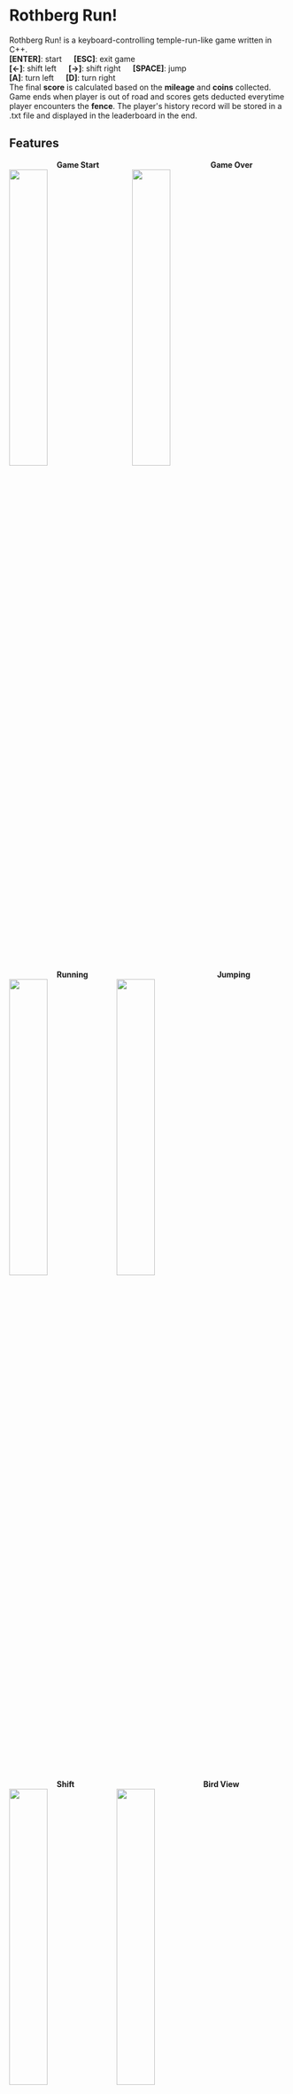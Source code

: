 # Rothberg Run!
Rothberg Run! is a keyboard-controlling temple-run-like game written in C++.   
**[ENTER]**: start &emsp; **[ESC]**: exit game  
**[&larr;]**: shift left &emsp; **[&rarr;]**: shift right &emsp; **[SPACE]**: jump  
**[A]**: turn left &emsp; **[D]**: turn right  
The final **score** is calculated based on the **mileage** and **coins** collected. Game ends when player is out of road and scores gets
deducted everytime player encounters the **fence**.  The player's history record will be stored in a .txt file and displayed in the leaderboard in the end.  
## Features
  &emsp; &emsp; &emsp; &emsp; &emsp;**Game Start** &emsp; &emsp; &emsp; &emsp; &emsp; &emsp; &emsp; &emsp; &emsp; &emsp; &emsp; **Game Over**  
<img src="https://github.com/rothberg-cmu/rothberg-run/blob/jumpFixed/result/gameStart.png" width=37% height=37%>&nbsp;&emsp;&emsp;
 <img src="https://github.com/rothberg-cmu/rothberg-run/blob/jumpFixed/result/gameOver.png" width=37% height=37%>  
  &emsp; &emsp; &emsp;&emsp; &emsp; **Running** &emsp; &emsp; &emsp; &emsp; &emsp; &emsp; &emsp; &emsp; &emsp; &emsp; &emsp;&emsp; &emsp;  **Jumping**  
<img src="https://github.com/rothberg-cmu/rothberg-run/blob/jumpFixed/result/running.png" width=37% height=37%>&nbsp;
<img src="https://github.com/rothberg-cmu/rothberg-run/blob/jumpFixed/result/jump.png" width=37% height=37%>    
  &emsp; &emsp; &emsp;&emsp; &emsp; **Shift** &emsp; &emsp; &emsp; &emsp; &emsp; &emsp; &emsp; &emsp; &emsp; &emsp; &emsp;&emsp; &emsp;  **Bird View**  
<img src="https://github.com/rothberg-cmu/rothberg-run/blob/jumpFixed/result/shift.png" width=37% height=37%>&nbsp;
<img src="https://github.com/rothberg-cmu/rothberg-run/blob/jumpFixed/result/birdView.png" width=37% height=37%>  
## Dependencies  
C++ &emsp; [OpenGL](https://www.opengl.org/) &emsp; [Soji's library](https://github.com/captainys/public)
## Build and Run  
### Ubuntu
```
git clone https://github.com/rothberg-cmu/rothberg-run.git  
cd rothberg-run  
mkdir build  
cd build  
cmake ../src  
cd 3d-construction  
make  
./3d-construction  
```  
### Mac  
```
```   
### Windows  
```
```  
## Composition 
**3d-construction:** 3d construction  
**data:** all .stl files needed  
**map-generation:**  generate maps  
**public:** soji's library  
**camera:** camera  
**coins:**  draw coins  
**game-player:** calculate player's position in real time  
**obstacle:** fence  
## Contributor  
[Boxian Deng](https://github.com/eastlife)&emsp; [Zi Li](https://github.com/ziliHarvey)&emsp; [Minjun Xu](https://github.com/wx9698)&emsp; [Jing Zhao](https://github.com/jingzhao3200)  
## License  
## Reference

